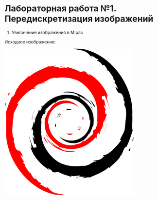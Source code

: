 # Лабораторная работа №1. Передискретизация изображений
1. Увеличение изображения в M раз

Исходное изображение:

![](pictures_src/debian.png)